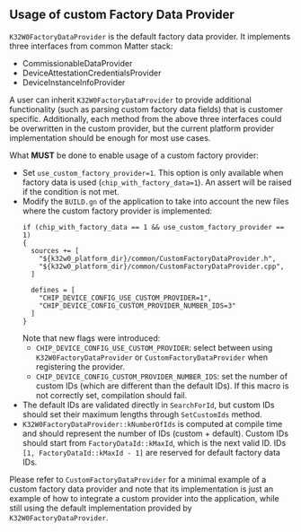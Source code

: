 ## Usage of custom Factory Data Provider

`K32W0FactoryDataProvider` is the default factory data provider. It implements three interfaces
from common Matter stack:
* CommissionableDataProvider
* DeviceAttestationCredentialsProvider
* DeviceInstanceInfoProvider

A user can inherit `K32W0FactoryDataProvider` to provide additional functionality (such as parsing custom factory data fields) that is customer specific. Additionally, each method from the above three interfaces could be overwritten in the custom provider, but the current platform provider implementation should be enough for most use cases.

What **MUST** be done to enable usage of a custom factory provider:
* Set `use_custom_factory_provider=1`. This option is only available when factory data is used (`chip_with_factory_data=1`). An assert will be raised if the condition is not met.
* Modify the `BUILD.gn` of the application to take into account the new files where the custom factory provider is implemented:
    ```
  if (chip_with_factory_data == 1 && use_custom_factory_provider == 1)
  {
      sources += [
        "${k32w0_platform_dir}/common/CustomFactoryDataProvider.h",
        "${k32w0_platform_dir}/common/CustomFactoryDataProvider.cpp",
      ]

      defines = [
        "CHIP_DEVICE_CONFIG_USE_CUSTOM_PROVIDER=1",
        "CHIP_DEVICE_CONFIG_CUSTOM_PROVIDER_NUMBER_IDS=3"
      ]
  }
    ```
    Note that new flags were introduced: 
    * `CHIP_DEVICE_CONFIG_USE_CUSTOM_PROVIDER`: select between using `K32W0FactoryDataProvider` or `CustomFactoryDataProvider` when registering the provider.
    * `CHIP_DEVICE_CONFIG_CUSTOM_PROVIDER_NUMBER_IDS`: set the number of custom IDs (which are different than the default IDs). If this macro is not correctly set, compilation should fail.
* The default IDs are validated directly in `SearchForId`, but custom IDs should set their maximum lengths through `SetCustomIds` method.
* `K32W0FactoryDataProvider::kNumberOfIds` is computed at compile time and should represent the number of IDs (custom + default). Custom IDs should start from `FactoryDataId::kMaxId`, which is the next valid ID. IDs `[1, FactoryDataId::kMaxId - 1]` are reserved for default factory data IDs.

Please refer to `CustomFactoryDataProvider` for a minimal example of a custom factory data provider and note that its implementation is just an example of how to integrate a custom provider into the application, while still using the default implementation provided by `K32W0FactoryDataProvider`.